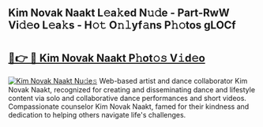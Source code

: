 ## Kim Novak Naakt L𝚎a𝚔ed N𝚞𝚍e - Part-RwW Vi𝚍𝚎o L𝚎a𝚔s - H𝚘𝚝 O𝚗𝚕yf𝚊ns P𝚑𝚘tos gLOCf

# <h2><a href="http://kfbppin.oniu.top/?m=Kim+Novak+Naakt">🔗👉 🔴 Kim Novak Naakt P𝚑ot𝚘𝚜 V𝚒d𝚎o</a></h2>

[![Kim Novak Naakt Nu𝚍e𝚜](https://i.imgur.com/0qMVB7G.gif)](http://kfbppin.oniu.top/?m=Kim+Novak+Naakt)
Web-based artist and dance collaborator Kim Novak Naakt, recognized for creating and disseminating dance and lifestyle content via solo and collaborative dance performances and short videos. Compassionate counselor Kim Novak Naakt, famed for their kindness and dedication to helping others navigate life's challenges.  
